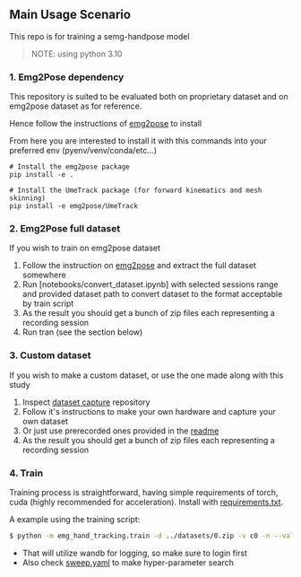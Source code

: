 ## Main Usage Scenario

This repo is for training a semg-handpose model

> NOTE: using python 3.10

### 1. Emg2Pose dependency

This repository is suited to be evaluated both on proprietary dataset and on emg2pose dataset as for reference.

Hence follow the instructions of [emg2pose](https://github.com/facebookresearch/emg2pose) to install

From here you are interested to install it with this commands into your preferred env (pyenv/venv/conda/etc...)
```
# Install the emg2pose package
pip install -e .

# Install the UmeTrack package (for forward kinematics and mesh skinning)
pip install -e emg2pose/UmeTrack
```

### 2. Emg2Pose full dataset

If you wish to train on emg2pose dataset

1. Follow the instruction on [emg2pose](https://github.com/facebookresearch/emg2pose) and extract the full dataset somewhere
2. Run [notebooks/convert_dataset.ipynb] with selected sessions range and provided dataset path to convert dataset to the format acceptable by train script
3. As the result you should get a bunch of zip files each representing a recording session
4. Run tran (see the section below)

### 3. Custom dataset

If you wish to make a custom dataset, or use the one made along with this study

1. Inspect [dataset capture](https://github.com/Senopiece/emg_hand_pose_dataset_capture) repository
2. Follow it's instructions to make your own hardware and capture your own dataset
3. Or just use prerecorded ones provided in the [readme](https://github.com/Senopiece/emg_hand_pose_dataset_capture/blob/main/README.md)
4. As the result you should get a bunch of zip files each representing a recording session

### 4. Train

Training process is straightforward, having simple requirements of torch, cuda (highly recommended for acceleration). Install with [requirements.txt](requirements.txt).

A example using the training script:

```bash
$ python -m emg_hand_tracking.train -d ../datasets/0.zip -v c0 -n --val_usage 1 --val_window 1000 --train_frames_per_item 320 --val_frames_per_item 320 --epoch_time_limit 10000
```

- That will utilize wandb for logging, so make sure to login first
- Also check [sweep.yaml](sweep.yaml) to make hyper-parameter search